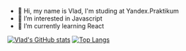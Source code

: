 - 👋 Hi, my name is Vlad, I'm studing at Yandex.Praktikum
- 👀 I’m interested in Javascript
- 🌱 I’m currently learning React

[![Vlad's GitHub stats](https://github-readme-stats.vercel.app/api?username=EnvyvnE&show_icons=true&theme=dark)](https://github.com/EnvyvnE/github-readme-stats)
[![Top Langs](https://github-readme-stats.vercel.app/api/top-langs/?username=EnvyvnE&layout=compact)](https://github.com/EnvyvnE/github-readme-stats)
